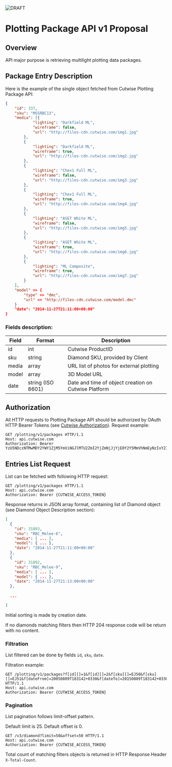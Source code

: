 ![DRAFT](https://img.shields.io/badge/maturity-DRAFT-red.svg)

# Plotting Package API v1 Proposal

## Overview

API major purpose is retrieving multilight plotting data packages.

## Package Entry Description

Here is the example of the single object fetched from Cutwise Plotting Package API:

```json
{
	"id": 337,
	"sku": "MSSRBC13",
	"media": [{
			"lighting": "Darkfield ML",
			"wireframe": false,
			"url": "http://files-cdn.cutwise.com/img1.jpg"
		},
		{
			"lighting": "Darkfield ML",
			"wireframe": true,
			"url": "http://files-cdn.cutwise.com/img2.jpg"
		},
		{
			"lighting": "Chex1 Full ML",
			"wireframe": false,
			"url": "http://files-cdn.cutwise.com/img3.jpg"
		},
		{
			"lighting": "Chex1 Full ML",
			"wireframe": true,
			"url": "http://files-cdn.cutwise.com/img4.jpg"
		},
		{
			"lighting": "ASET White ML",
			"wireframe": false,
			"url": "http://files-cdn.cutwise.com/img5.jpg"
		},
		{
			"lighting": "ASET White ML",
			"wireframe": true,
			"url": "http://files-cdn.cutwise.com/img6.jpg"
		},
		{
			"lighting": "ML Composite",
			"wireframe": true,
			"url": "http://files-cdn.cutwise.com/img7.jpg"
		}
	],
	"model" => {
		"type" => "dmc",
		"url" => "http://files-cdn.cutwise.com/model.dmc"
	}
	"date": "2014-11-27T21:11:00+00:00"
}
```

### Fields description:

|Field|Format|Description|
|-|-|-|
|id|int|Cutwise ProductID|
|sku|string|Diamond SKU, provided by Client|
|media|array|URL list of photos for external plotting|
|model|array|3D Model URL|
|date|string (ISO 8601)|Date and time of object creation on Cutwise Platform|

## Authorization

All HTTP requests to Plotting Package API should be authorized by OAuth HTTP Bearer Tokens (see [Cutwise Authorization](auth.md)).
Request example:

```http
GET /plotting/v1/packages HTTP/1.1
Host: api.cutwise.com
Authorization: Bearer YzU5NDczNTMwMDY2YWY1ZjM5YmViNGJlMTU2ZmI2YjZmNjJjYjE0Y2Y5MmVhNmEyNzIxY2IxMzk1N2EzNWYyMw
```

## Entries List Request

List can be fetched with following HTTP request:

```http
GET /plotting/v1/packages HTTP/1.1
Host: api.cutwise.com
Authorization: Bearer {CUTWISE_ACCESS_TOKEN}
```

Response returns in JSON array format, containing list of Diamond object (see Diamond Object Description section):

```json
[
  {
    "id": 31893,
    "sku": "RBC_Melee-6",
    "media": [ ... ],
    "model": { ... },
    "date": "2014-11-27T21:11:00+00:00"
  },
  {
    "id": 31892,
    "sku": "RBC_Melee-9",
    "media": [ ... ],
    "model": { ... },
    "date": "2014-11-27T21:13:00+00:00"
  },
  
  ...

]
```

Initial sorting is made by creation date.

If no diamonds matching filters then HTTP 204 response code will be return with no content.

### Filtration

List filtered can be done by fields `id`, `sku`, `date`.

Filtration example:

```http
GET /plotting/v1/packages?f[id][]=1&f[id][]=2&f[sku][]=EJ50&f[sku][]=EJ51&f[dateFrom]=20050809T183142+0330&f[dateTo]=20150809T183142+0330 HTTP/1.1
Host: api.cutwise.com
Authorization: Bearer {CUTWISE_ACCESS_TOKEN}
```

### Pagination

List pagination follows limit-offset pattern.

Default limit is 25. Default offset is 0.

```http
GET /v3/diamond?limit=50&offset=50 HTTP/1.1
Host: api.cutwise.com
Authorization: Bearer {CUTWISE_ACCESS_TOKEN}
```

Total count of matching filters objects is returned in HTTP Response Header `X-Total-Count`.
